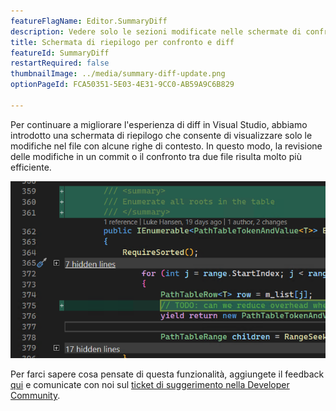 ```yaml
---
featureFlagName: Editor.SummaryDiff
description: Vedere solo le sezioni modificate nelle schermate di confronto e diff.
title: Schermata di riepilogo per confronto e diff
featureId: SummaryDiff
restartRequired: false
thumbnailImage: ../media/summary-diff-update.png
optionPageId: FCA50351-5E03-4E31-9CC0-AB59A9C6B829

---
```



Per continuare a migliorare l'esperienza di diff in Visual Studio, abbiamo introdotto una schermata di riepilogo che consente di visualizzare solo le modifiche nel file con alcune righe di contesto. In questo modo, la revisione delle modifiche in un commit o il confronto tra due file risulta molto più efficiente.

![Diff di riepilogo](../media/summary-diff-update.png "Diff di riepilogo")

Per farci sapere cosa pensate di questa funzionalità, aggiungete il feedback [qui](https://aka.ms/SummaryDiff) e comunicate con noi sul [ticket di suggerimento nella Developer Community](https://developercommunity.visualstudio.com/t/git-differences-show-only-differences-and-omit-lin/1193376).

